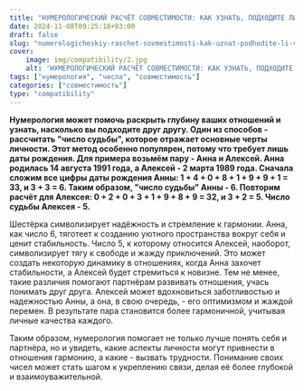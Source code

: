 ```yaml
---
title: "НУМЕРОЛОГИЧЕСКИЙ РАСЧЁТ СОВМЕСТИМОСТИ: КАК УЗНАТЬ, ПОДХОДИТЕ ЛИ ВЫ ДРУГ ДРУГУ"
date: 2024-11-08T09:25:18+03:00
draft: false
slug: "numerologicheskiy-raschet-sovmestimosti-kak-uznat-podhodite-li-vy-drug-drugu"
cover:
    image: img/compatibility/2.jpg
    alt: 'НУМЕРОЛОГИЧЕСКИЙ РАСЧЁТ СОВМЕСТИМОСТИ: КАК УЗНАТЬ, ПОДХОДИТЕ ЛИ ВЫ ДРУГ ДРУГУ'
tags: ["нумерология", "числа", "совместимость"]
categories: ["совместимость"]
type: "compatibility"
---
```


**Нумерология может помочь раскрыть глубину ваших отношений и узнать, насколько вы подходите друг другу. Один из способов - рассчитать "число судьбы", которое отражает основные черты личности. Этот метод особенно популярен, потому что требует лишь даты рождения. Для примера возьмём пару - Анна и Алексей. Анна родилась 14 августа 1991 года, а Алексей - 2 марта 1989 года. Сначала сложим все цифры даты рождения Анны: 1 + 4 + 0 + 8 + 1 + 9 + 9 + 1 = 33, и 3 + 3 = 6. Таким образом, "число судьбы" Анны - 6. Повторим расчёт для Алексея: 0 + 2 + 0 + 3 + 1 + 9 + 8 + 9 = 32, и 3 + 2 = 5. Число судьбы Алексея - 5.**

Шестёрка символизирует надёжность и стремление к гармонии. Анна, как число 6, тяготеет к созданию уютного пространства вокруг себя и ценит стабильность. Число 5, к которому относится Алексей, наоборот, символизирует тягу к свободе и жажду приключений. Это может создать некоторую динамику в отношениях, когда Анна захочет стабильности, а Алексей будет стремиться к новизне. Тем не менее, такие различия помогают партнёрам развивать отношения, учась понимать друг друга. Алексей может вдохновиться заботливостью и надежностью Анны, а она, в свою очередь, - его оптимизмом и жаждой перемен. В результате пара становится более гармоничной, учитывая личные качества каждого.

Таким образом, нумерология помогает не только лучше понять себя и партнёра, но и увидеть, какие аспекты личности могут привнести в отношения гармонию, а какие - вызвать трудности. Понимание своих чисел может стать шагом к укреплению связи, делая её более глубокой и взаимоуважительной.
